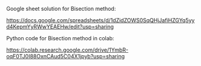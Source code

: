 
Google sheet solution for Bisection method:

https://docs.google.com/spreadsheets/d/1dZidZOWS0SqQHjJafiHZGYq5yyd4KepmYyRWwYEAEHw/edit?usp=sharing

Python code for Bisection method in colab:

https://colab.research.google.com/drive/1YmbR-oqF0TJ0I88OxnCAud5C04X1jpyb?usp=sharing



